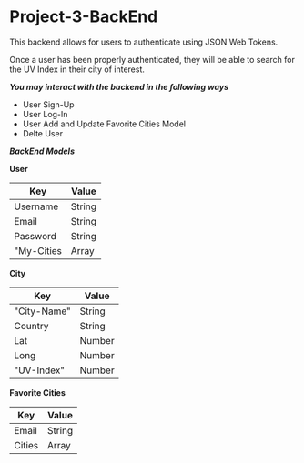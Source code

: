 # Project-3-BackEnd
This backend allows for users to authenticate using JSON Web Tokens.

Once a user has been properly authenticated, they will be able to search for the UV Index in their city of interest.

**_You may interact with the backend in the following ways_**

* User Sign-Up
* User Log-In
* User Add and Update Favorite Cities Model
* Delte User

**_BackEnd Models_**

**User**

Key | Value
--------   | --------
Username   | String
Email      | String
Password   | String
"My-Cities | Array

**City**

  Key      | Value
--------   | --------
"City-Name"| String
Country    | String
Lat        | Number
Long       | Number
"UV-Index" | Number


**Favorite Cities**

Key    | Value
------ | -------
Email  | String
Cities | Array

